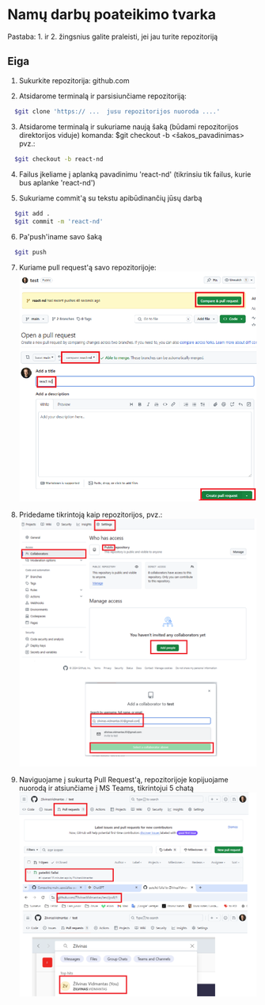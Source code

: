 # Namų darbų poateikimo tvarka

Pastaba: 1. ir 2. žingsnius galite praleisti, jei jau turite repozitoriją

## Eiga
1. Sukurkite repozitorija: github.com  

2. Atsidarome terminalą ir parsisiunčiame repozitoriją:
```bash
  $git clone 'https:// ...  jusu repozitorijos nuoroda ....'
```
3. Atsidarome terminalą ir sukuriame naują šaką (būdami repozitorijos direktorijos viduje) 
  komanda: $git checkout -b <šakos_pavadinimas>
  pvz.:
  ```bash
    $git checkout -b react-nd
  ```

4. Failus įkeliame į aplanką pavadinimu 'react-nd' (tikrinsiu tik failus, kurie bus aplanke 'react-nd')

5. Sukuriame commit'ą  su tekstu apibūdinančių jūsų darbą
  ```bash
    $git add .
    $git commit -m 'react-nd'
  ```

6. Pa'push'iname savo šaką
  ```bash
    $git push
  ```


7. Kuriame pull request'ą savo repozitorijoje:
![Alt text](./create-mr.jpg)

8. Pridedame tikrintoją kaip repozitorijos, pvz.:
![Alt text](./add-collobortor.jpg)

9. Naviguojame į sukurtą Pull Request'ą, repozitorijoje kopijuojame nuorodą ir atsiunčiame į MS Teams, tikrintojui 5 chatą
![Alt text](./sending-link.jpg)